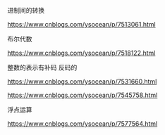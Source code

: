 进制间的转换

https://www.cnblogs.com/ysocean/p/7513061.html

布尔代数

https://www.cnblogs.com/ysocean/p/7518122.html

整数的表示有补码 反码的

https://www.cnblogs.com/ysocean/p/7531660.html



https://www.cnblogs.com/ysocean/p/7545758.html

浮点运算

https://www.cnblogs.com/ysocean/p/7577564.html